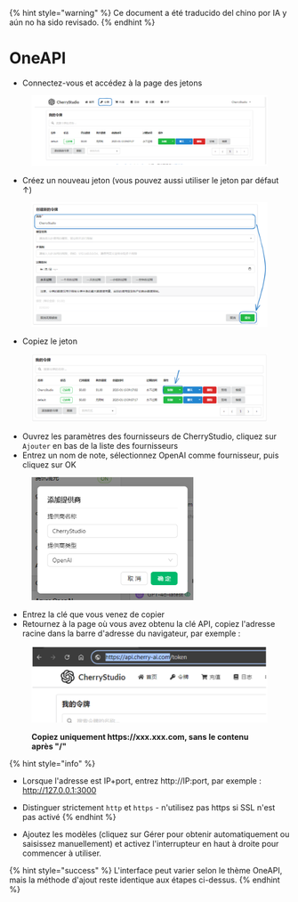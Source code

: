 
{% hint style="warning" %}
Ce document a été traducido del chino por IA y aún no ha sido revisado.
{% endhint %}

# OneAPI

* Connectez-vous et accédez à la page des jetons

<figure><img src="../../../.gitbook/assets/image (22).png" alt=""><figcaption></figcaption></figure>

* Créez un nouveau jeton (vous pouvez aussi utiliser le jeton par défaut ↑)

<figure><img src="../../../.gitbook/assets/image (19).png" alt="" width="563"><figcaption></figcaption></figure>

* Copiez le jeton

<figure><img src="../../../.gitbook/assets/image (24).png" alt="" width="563"><figcaption></figcaption></figure>

* Ouvrez les paramètres des fournisseurs de CherryStudio, cliquez sur `Ajouter` en bas de la liste des fournisseurs
* Entrez un nom de note, sélectionnez OpenAI comme fournisseur, puis cliquez sur OK

<figure><img src="../../../.gitbook/assets/image (25).png" alt="" width="291"><figcaption></figcaption></figure>

* Entrez la clé que vous venez de copier
* Retournez à la page où vous avez obtenu la clé API, copiez l'adresse racine dans la barre d'adresse du navigateur, par exemple :

<figure><img src="../../../.gitbook/assets/image (26).png" alt="" width="563"><figcaption><p><strong>Copiez uniquement https://xxx.xxx.com, sans le contenu après "/"</strong></p></figcaption></figure>

{% hint style="info" %}
* Lorsque l'adresse est IP+port, entrez http://IP:port, par exemple : http://127.0.0.1:3000
* Distinguer strictement `http` et `https` - n'utilisez pas https si SSL n'est pas activé
{% endhint %}

* Ajoutez les modèles (cliquez sur Gérer pour obtenir automatiquement ou saisissez manuellement) et activez l'interrupteur en haut à droite pour commencer à utiliser.

{% hint style="success" %}
L'interface peut varier selon le thème OneAPI, mais la méthode d'ajout reste identique aux étapes ci-dessus.
{% endhint %}